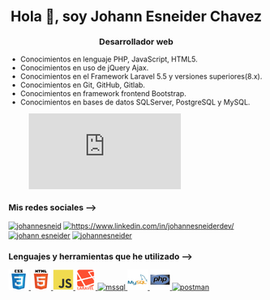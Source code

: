 <h1 align="center">Hola 👋, soy Johann Esneider Chavez</h1>
<h3 align="center">Desarrollador web</h3>



- Conocimientos en lenguaje PHP, JavaScript, HTML5.
- Conocimientos en uso de jQuery Ajax.
- Conocimientos en el Framework Laravel 5.5 y versiones superiores(8.x).
- Conocimientos en Git, GitHub, Gitlab.
- Conocimientos en framework frontend Bootstrap.
- Conocimientos en bases de datos SQLServer, PostgreSQL y MySQL.


<figure><embed src="https://wakatime.com/share/@Johann_Dev/6695bf37-495f-44cb-8f5a-f7910cd73d41.svg"></embed></figure>


<h3 align="left">Mis redes sociales --> </h3>
<p align="left">
<a href="https://twitter.com/johannesneid" target="blank"><img align="center" src="https://cdn.jsdelivr.net/npm/simple-icons@3.0.1/icons/twitter.svg" alt="johannesneid" height="30" width="40" /></a>
<a href="https://www.linkedin.com/in/johannesneiderdev/" target="blank"><img align="center" src="https://cdn.jsdelivr.net/npm/simple-icons@3.0.1/icons/linkedin.svg" alt="https://www.linkedin.com/in/johannesneiderdev/" height="30" width="40" /></a>
<a href="https://fb.com/johann esneider" target="blank"><img align="center" src="https://cdn.jsdelivr.net/npm/simple-icons@3.0.1/icons/facebook.svg" alt="johann esneider" height="30" width="40" /></a>
<a href="https://instagram.com/johann.esneider" target="blank"><img align="center" src="https://cdn.jsdelivr.net/npm/simple-icons@3.0.1/icons/instagram.svg" alt="johannesneider" height="30" width="40" /></a>
</p>

<h3 align="left">Lenguajes y herramientas que he utilizado --> </h3>
<p align="left"> <a href="https://www.w3schools.com/css/" target="_blank"> <img src="https://raw.githubusercontent.com/devicons/devicon/master/icons/css3/css3-original-wordmark.svg" alt="css3" width="40" height="40"/> </a> <a href="https://www.w3.org/html/" target="_blank"> <img src="https://raw.githubusercontent.com/devicons/devicon/master/icons/html5/html5-original-wordmark.svg" alt="html5" width="40" height="40"/> </a> <a href="https://developer.mozilla.org/en-US/docs/Web/JavaScript" target="_blank"> <img src="https://raw.githubusercontent.com/devicons/devicon/master/icons/javascript/javascript-original.svg" alt="javascript" width="40" height="40"/> </a> <a href="https://laravel.com/" target="_blank"> <img src="https://raw.githubusercontent.com/devicons/devicon/master/icons/laravel/laravel-plain-wordmark.svg" alt="laravel" width="40" height="40"/> </a> <a href="https://www.microsoft.com/en-us/sql-server" target="_blank"> <img src="https://cdn.worldvectorlogo.com/logos/microsoft-sql-server.svg" alt="mssql" width="40" height="40"/> </a> <a href="https://www.mysql.com/" target="_blank"> <img src="https://raw.githubusercontent.com/devicons/devicon/master/icons/mysql/mysql-original-wordmark.svg" alt="mysql" width="40" height="40"/> </a> <a href="https://www.php.net" target="_blank"> <img src="https://raw.githubusercontent.com/devicons/devicon/master/icons/php/php-original.svg" alt="php" width="40" height="40"/> </a> <a href="https://postman.com" target="_blank"> <img src="https://www.vectorlogo.zone/logos/getpostman/getpostman-icon.svg" alt="postman" width="40" height="40"/> </a> </p>

